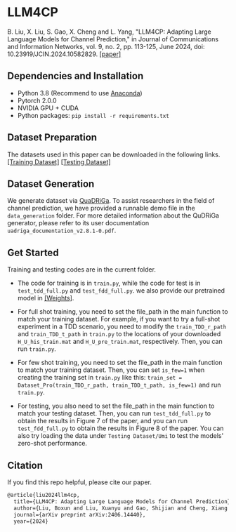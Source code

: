 # LLM4CP
B. Liu, X. Liu, S. Gao, X. Cheng and L. Yang, "LLM4CP: Adapting Large Language Models for Channel Prediction," in Journal of Communications and Information Networks, vol. 9, no. 2, pp. 113-125, June 2024, doi: 10.23919/JCIN.2024.10582829. [[paper]](https://ieeexplore.ieee.org/document/10582829)
<br>

## Dependencies and Installation
- Python 3.8 (Recommend to use [Anaconda](https://www.anaconda.com/))
- Pytorch 2.0.0
- NVIDIA GPU + CUDA
- Python packages: `pip install -r requirements.txt`


## Dataset Preparation
The datasets used in this paper can be downloaded in the following links.  
[[Training Dataset]](https://pan.baidu.com/s/19DtLPftHomCb6_1V2lREtw?pwd=3gbv)
[[Testing Dataset]](https://pan.baidu.com/s/10KzmwC1jncozOGNZ02Hlaw?pwd=sxfd)

## Dataset Generation
We generate dataset via [QuaDRiGa](https://quadriga-channel-model.de/). To assist researchers in the field of channel prediction, we have provided a runnable demo file in the `data_generation` folder. For more detailed information about the QuDRiGa generator, please refer to its user documentation `uadriga_documentation_v2.8.1-0.pdf`.


## Get Started
Training and testing codes are in the current folder. 

-   The code for training is in `train.py`, while the code for test is in `test_tdd_full.py` and `test_fdd_full.py`. we also provide our pretrained model in [[Weights]](https://pan.baidu.com/s/1lysOqCyw44SGDQrH33Os5Q?pwd=nmqw).
    
-   For full shot training, you need to set the file_path in the main function to match your training dataset. For example, if you want to try a full-shot experiment in a TDD scenario, you need to modify the `train_TDD_r_path` and `train_TDD_t_path` in `train.py` to the locations of your downloaded `H_U_his_train.mat` and `H_U_pre_train.mat`, respectively. Then, you can run `train.py`.
-   For few shot training, you need to set the file_path in the main function to match your training dataset. Then, you can set `is_few=1` when creating the training set in `train.py` like this: `train_set = Dataset_Pro(train_TDD_r_path, train_TDD_t_path, is_few=1)` and run `train.py`.

-   For testing, you also need to set the file_path in the main function to match your testing dataset. Then, you can run `test_tdd_full.py` to obtain the results in Figure 7 of the paper, and you can run `test_fdd_full.py` to obtain the results in Figure 8 of the paper. You can also try loading the data under `Testing Dataset/Umi` to test the models' zero-shot performance.

## Citation
If you find this repo helpful, please cite our paper.
```latex
@article{liu2024llm4cp,
  title={LLM4CP: Adapting Large Language Models for Channel Prediction},
  author={Liu, Boxun and Liu, Xuanyu and Gao, Shijian and Cheng, Xiang and Yang, Liuqing},
  journal={arXiv preprint arXiv:2406.14440},
  year={2024}
```